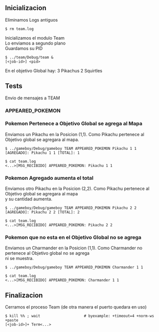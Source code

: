 
## Inicializacion
Eliminamos Logs antiguos
```
$ rm team.log

```

Inicializamos el modulo Team  
Lo enviamos a segundo plano  
Guardamos su PID
```
$ ../team/Debug/team & 
[<job-id>] <pid>
```

En el objetivo Global hay:
  3 Pikachus
  2 Squirtles

## Tests
Envio de mensajes a TEAM

### APPEARED_POKEMON

### Pokemon Pertenece a Objetivo Global se agrega al Mapa
Enviamos un Pikachu en la Posicion (1,1).
Como Pikachu pertenece al Objetivo global se agregara al mapa. 

```
$ ../gameboy/Debug/gameboy TEAM APPEARED_POKEMON Pikachu 1 1
[AGREGADO]: Pikachu 1 1 [TOTAL]: 1
```

```
$ cat team.log
<...>[MSG_RECIBIDO] APPEARED_POKEMON: Pikachu 1 1
```

### Pokemon Agregado aumenta el total
Enviamos otro Pikachu en la Posicion (2,2).
Como Pikachu pertenece al Objetivo global se agregara al mapa  
y su cantidad aumenta.
```
$ ../gameboy/Debug/gameboy TEAM APPEARED_POKEMON Pikachu 2 2
[AGREGADO]: Pikachu 2 2 [TOTAL]: 2
```

```
$ cat team.log
<...>[MSG_RECIBIDO] APPEARED_POKEMON: Pikachu 2 2
```

### Pokemon que no esta en el Objetivo Global no se agrega
Enviamos un Charmander en la Posicion (1,1).
Como Charmander no pertenece al Objetivo global no se agrega  
ni se muestra.
```
$ ../gameboy/Debug/gameboy TEAM APPEARED_POKEMON Charmander 1 1

```

```
$ cat team.log
<...>[MSG_RECIBIDO] APPEARED_POKEMON: Charmander 1 1
```

## Finalizacion
Cerramos el proceso Team (de otra manera el puerto quedara en uso)
```
$ kill %% ; wait                    # byexample: +timeout=4 +norm-ws +paste
[<job-id>]+ Term<...>
```

